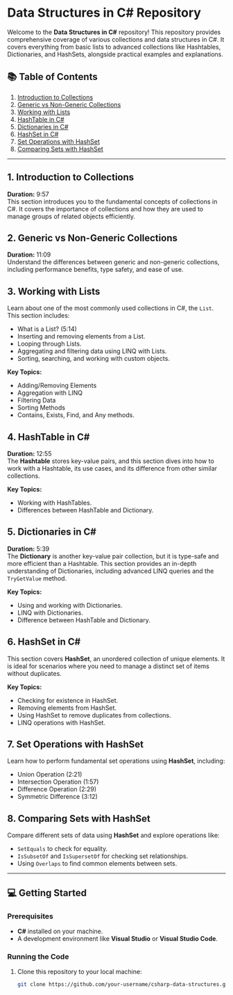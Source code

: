 # Data Structures in C# Repository

Welcome to the **Data Structures in C#** repository! This repository provides comprehensive coverage of various collections and data structures in C#. It covers everything from basic lists to advanced collections like Hashtables, Dictionaries, and HashSets, alongside practical examples and explanations.

## 📚 Table of Contents

1. [Introduction to Collections](#introduction-to-collections)
2. [Generic vs Non-Generic Collections](#generic-vs-non-generic-collections)
3. [Working with Lists](#working-with-lists)
4. [HashTable in C#](#hashtable-in-c)
5. [Dictionaries in C#](#dictionaries-in-c)
6. [HashSet in C#](#hashset-in-c)
7. [Set Operations with HashSet](#set-operations-with-hashset)
8. [Comparing Sets with HashSet](#comparing-sets-with-hashset)

---

## 1. Introduction to Collections
**Duration:** 9:57  
This section introduces you to the fundamental concepts of collections in C#. It covers the importance of collections and how they are used to manage groups of related objects efficiently.

## 2. Generic vs Non-Generic Collections
**Duration:** 11:09  
Understand the differences between generic and non-generic collections, including performance benefits, type safety, and ease of use.

## 3. Working with Lists
Learn about one of the most commonly used collections in C#, the `List`. This section includes:
- What is a List? (5:14)
- Inserting and removing elements from a List.
- Looping through Lists.
- Aggregating and filtering data using LINQ with Lists.
- Sorting, searching, and working with custom objects.

**Key Topics:**
- Adding/Removing Elements
- Aggregation with LINQ
- Filtering Data
- Sorting Methods
- Contains, Exists, Find, and Any methods.

## 4. HashTable in C#
**Duration:** 12:55  
The **Hashtable** stores key-value pairs, and this section dives into how to work with a Hashtable, its use cases, and its difference from other similar collections.

**Key Topics:**
- Working with HashTables.
- Differences between HashTable and Dictionary.

## 5. Dictionaries in C#
**Duration:** 5:39  
The **Dictionary** is another key-value pair collection, but it is type-safe and more efficient than a Hashtable. This section provides an in-depth understanding of Dictionaries, including advanced LINQ queries and the `TryGetValue` method.

**Key Topics:**
- Using and working with Dictionaries.
- LINQ with Dictionaries.
- Difference between HashTable and Dictionary.

## 6. HashSet in C#
This section covers **HashSet**, an unordered collection of unique elements. It is ideal for scenarios where you need to manage a distinct set of items without duplicates.

**Key Topics:**
- Checking for existence in HashSet.
- Removing elements from HashSet.
- Using HashSet to remove duplicates from collections.
- LINQ operations with HashSet.

## 7. Set Operations with HashSet
Learn how to perform fundamental set operations using **HashSet**, including:
- Union Operation (2:21)
- Intersection Operation (1:57)
- Difference Operation (2:29)
- Symmetric Difference (3:12)

## 8. Comparing Sets with HashSet
Compare different sets of data using **HashSet** and explore operations like:
- `SetEquals` to check for equality.
- `IsSubsetOf` and `IsSupersetOf` for checking set relationships.
- Using `Overlaps` to find common elements between sets.

---

## 💻 Getting Started

### Prerequisites
- **C#** installed on your machine.
- A development environment like **Visual Studio** or **Visual Studio Code**.

### Running the Code
1. Clone this repository to your local machine:
   ```bash
   git clone https://github.com/your-username/csharp-data-structures.git
